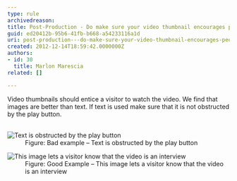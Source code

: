 ```yaml
---
type: rule
archivedreason: 
title: Post-Production - Do make sure your video thumbnail encourages people to watch the video?
guid: ed20412b-95b6-41fb-b668-a54233116a1d
uri: post-production---do-make-sure-your-video-thumbnail-encourages-people-to-watch-the-video
created: 2012-12-14T18:59:42.0000000Z
authors:
- id: 30
  title: Marlon Marescia
related: []

---
```



​​Video thumbnails should entice a visitor to watch the video. We find that images are better than text. If text is used make sure that it is not obstructed by the play button.
<br><excerpt class='endintro'></excerpt><br>
<dl class="badImage">
<dt><img alt="Text is obstructed by the play button" src="/DesignandPresentation/RulesToBetterVideoRecording/PublishingImages/video-thumb-bad.jpg" /></dt>
<dd>Figure&#58; Bad example – Text is obstructed by the play button</dd>
</dl>
<dl class="goodImage">
<dt><img alt="This image lets a visitor know that the video is an interview" src="/DesignandPresentation/RulesToBetterVideoRecording/PublishingImages/video-thumb-good.jpg" /></dt>
<dd>Figure&#58; Good Example – This image lets a visitor know that the video is an interview</dd>
</dl>



